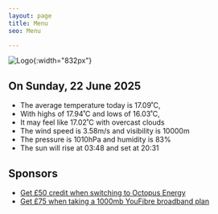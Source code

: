 ```yaml
---
layout: page
title: Menu
seo: Menu

---
```


![Logo](/images/logo.jpg){:width="832px"}

<!-- weather_marker starts -->
## On Sunday, 22 June 2025

- The average temperature today is 17.09˚C,
- With highs of 17.94˚C and lows of 16.03˚C,
- It may feel like 17.02˚C with overcast clouds
- The wind speed is 3.58m/s and visibility is 10000m
- The pressure is 1010hPa and humidity is 83%
- The sun will rise at 03:48 and set at 20:31

<!-- weather_marker ends -->

## Sponsors

- [Get £50 credit when switching to Octopus Energy](https://bit.ly/3oD1nnS)
- [Get £75 when taking a 1000mb YouFibre broadband plan](https://aklam.io/91zWhU?)
